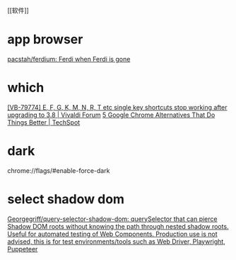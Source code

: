 [[软件]]

# app browser
[pacstah/ferdium: Ferdi when Ferdi is gone](https://github.com/pacstah/ferdium)

# which
[[VB-79774] E, F, G, K, M, N, R, T etc single key shortcuts stop working after upgrading to 3.8 | Vivaldi Forum](https://forum.vivaldi.net/topic/60709/vb-79774-e-f-g-k-m-n-r-t-etc-single-key-shortcuts-stop-working-after-upgrading-to-3-8)
[5 Google Chrome Alternatives That Do Things Better | TechSpot](https://www.techspot.com/article/2319-google-chrome-alternatives-better-features/)

# dark
chrome://flags/#enable-force-dark

# select shadow dom
[Georgegriff/query-selector-shadow-dom: querySelector that can pierce Shadow DOM roots without knowing the path through nested shadow roots. Useful for automated testing of Web Components. Production use is not advised, this is for test environments/tools such as Web Driver, Playwright, Puppeteer](https://github.com/Georgegriff/query-selector-shadow-dom)
